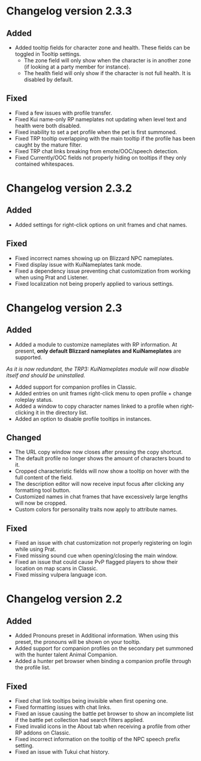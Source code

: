 # Changelog version 2.3.3

## Added
- Added tooltip fields for character zone and health. These fields can be toggled in Tooltip settings.
  - The zone field will only show when the character is in another zone (if looking at a party member for instance).
  - The health field will only show if the character is not full health. It is disabled by default.

## Fixed
- Fixed a few issues with profile transfer.
- Fixed Kui name-only RP nameplates not updating when level text and health were both disabled.
- Fixed inability to set a pet profile when the pet is first summoned.
- Fixed TRP tooltip overlapping with the main tooltip if the profile has been caught by the mature filter.
- Fixed TRP chat links breaking from emote/OOC/speech detection.
- Fixed Currently/OOC fields not properly hiding on tooltips if they only contained whitespaces.

# Changelog version 2.3.2

## Added

- Added settings for right-click options on unit frames and chat names.

## Fixed

- Fixed incorrect names showing up on Blizzard NPC nameplates.
- Fixed display issue with KuiNameplates tank mode.
- Fixed a dependency issue preventing chat customization from working when using Prat and Listener.
- Fixed localization not being properly applied to various settings.

# Changelog version 2.3

## Added

- Added a module to customize nameplates with RP information. At present, **only default Blizzard nameplates and KuiNameplates** are supported.

*As it is now redundant, the TRP3: KuiNameplates module will now disable itself and should be uninstalled.*

- Added support for companion profiles in Classic.
- Added entries on unit frames right-click menu to open profile + change roleplay status.
- Added a window to copy character names linked to a profile when right-clicking it in the directory list.
- Added an option to disable profile tooltips in instances.

## Changed

- The URL copy window now closes after pressing the copy shortcut.
- The default profile no longer shows the amount of characters bound to it.
- Cropped characteristic fields will now show a tooltip on hover with the full content of the field.
- The description editor will now receive input focus after clicking any formatting tool button.
- Customized names in chat frames that have excessively large lengths will now be cropped.
- Custom colors for personality traits now apply to attribute names.

## Fixed

- Fixed an issue with chat customization not properly registering on login while using Prat.
- Fixed missing sound cue when opening/closing the main window.
- Fixed an issue that could cause PvP flagged players to show their location on map scans in Classic.
- Fixed missing vulpera language icon.

# Changelog version 2.2

## Added

- Added Pronouns preset in Additional information. When using this preset, the pronouns will be shown on your tooltip.
- Added support for companion profiles on the secondary pet summoned with the hunter talent Animal Companion.
- Added a hunter pet browser when binding a companion profile through the profile list.

## Fixed

- Fixed chat link tooltips being invisible when first opening one.
- Fixed formatting issues with chat links.
- Fixed an issue causing the battle pet browser to show an incomplete list if the battle pet collection had search filters applied.
- Fixed invalid icons in the About tab when receiving a profile from other RP addons on Classic.
- Fixed incorrect information on the tooltip of the NPC speech prefix setting.
- Fixed an issue with Tukui chat history.
